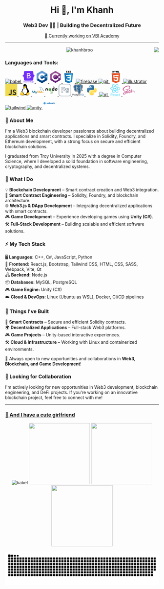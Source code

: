<h1 align="center">Hi 👋, I'm Khanh</h1> 
<h3 align="center">Web3 Dev 👨‍💻 | Building the Decentralized Future</h3> 
 
<p align="center">
  <a href="https://github.com/vbi-academy" target="_blank" rel="noreferrer">🔭 Currently working on VBI Academy</a>
</p>
 
---


<div align="center">
  <img src="https://github-readme-stats.vercel.app/api/top-langs?username=khanhbroo&show_icons=true&locale=en&layout=compact" alt="khanhbroo" />
  <img align="right" height="200" src="https://media4.giphy.com/media/UkfUod3TFW66J2BWKK/giphy.gif?cid=6c09b952otgjv0gub4pktz2l1i2ksyszfhx8hwmv1iihfz8j&ep=v1_internal_gif_by_id&rid=giphy.gif&ct=g"  />
</div>

<h3 align="left">Languages and Tools:</h3>
<p align="left"> <a href="https://babeljs.io/" target="_blank" rel="noreferrer"> <img src="https://www.vectorlogo.zone/logos/babeljs/babeljs-icon.svg" alt="babel" width="40" height="40"/> </a> <a href="https://getbootstrap.com" target="_blank" rel="noreferrer"> <img src="https://raw.githubusercontent.com/devicons/devicon/master/icons/bootstrap/bootstrap-plain-wordmark.svg" alt="bootstrap" width="40" height="40"/> </a> <a href="https://www.w3schools.com/cpp/" target="_blank" rel="noreferrer"> <img src="https://raw.githubusercontent.com/devicons/devicon/master/icons/cplusplus/cplusplus-original.svg" alt="cplusplus" width="40" height="40"/> </a> <a href="https://www.w3schools.com/cs/" target="_blank" rel="noreferrer"> <img src="https://raw.githubusercontent.com/devicons/devicon/master/icons/csharp/csharp-original.svg" alt="csharp" width="40" height="40"/> </a> <a href="https://www.w3schools.com/css/" target="_blank" rel="noreferrer"> <img src="https://raw.githubusercontent.com/devicons/devicon/master/icons/css3/css3-original-wordmark.svg" alt="css3" width="40" height="40"/> </a> <a href="https://firebase.google.com/" target="_blank" rel="noreferrer"> <img src="https://www.vectorlogo.zone/logos/firebase/firebase-icon.svg" alt="firebase" width="40" height="40"/> </a> <a href="https://git-scm.com/" target="_blank" rel="noreferrer"> <img src="https://www.vectorlogo.zone/logos/git-scm/git-scm-icon.svg" alt="git" width="40" height="40"/> </a> <a href="https://www.w3.org/html/" target="_blank" rel="noreferrer"> <img src="https://raw.githubusercontent.com/devicons/devicon/master/icons/html5/html5-original-wordmark.svg" alt="html5" width="40" height="40"/> </a> <a href="https://www.adobe.com/in/products/illustrator.html" target="_blank" rel="noreferrer"> <img src="https://www.vectorlogo.zone/logos/adobe_illustrator/adobe_illustrator-icon.svg" alt="illustrator" width="40" height="40"/> </a> <a href="https://developer.mozilla.org/en-US/docs/Web/JavaScript" target="_blank" rel="noreferrer"> <img src="https://raw.githubusercontent.com/devicons/devicon/master/icons/javascript/javascript-original.svg" alt="javascript" width="40" height="40"/> </a> <a href="https://www.linux.org/" target="_blank" rel="noreferrer"> <img src="https://raw.githubusercontent.com/devicons/devicon/master/icons/linux/linux-original.svg" alt="linux" width="40" height="40"/> </a> <a href="https://www.mysql.com/" target="_blank" rel="noreferrer"> <img src="https://raw.githubusercontent.com/devicons/devicon/master/icons/mysql/mysql-original-wordmark.svg" alt="mysql" width="40" height="40"/> </a> <a href="https://nodejs.org" target="_blank" rel="noreferrer"> <img src="https://raw.githubusercontent.com/devicons/devicon/master/icons/nodejs/nodejs-original-wordmark.svg" alt="nodejs" width="40" height="40"/> </a> <a href="https://www.photoshop.com/en" target="_blank" rel="noreferrer"> <img src="https://raw.githubusercontent.com/devicons/devicon/master/icons/photoshop/photoshop-line.svg" alt="photoshop" width="40" height="40"/> </a> <a href="https://www.postgresql.org" target="_blank" rel="noreferrer"> <img src="https://raw.githubusercontent.com/devicons/devicon/master/icons/postgresql/postgresql-original-wordmark.svg" alt="postgresql" width="40" height="40"/> </a> <a href="https://www.python.org" target="_blank" rel="noreferrer"> <img src="https://raw.githubusercontent.com/devicons/devicon/master/icons/python/python-original.svg" alt="python" width="40" height="40"/> </a> <a href="https://www.qt.io/" target="_blank" rel="noreferrer"> <img src="https://upload.wikimedia.org/wikipedia/commons/0/0b/Qt_logo_2016.svg" alt="qt" width="40" height="40"/> </a> <a href="https://reactjs.org/" target="_blank" rel="noreferrer"> <img src="https://raw.githubusercontent.com/devicons/devicon/master/icons/react/react-original-wordmark.svg" alt="react" width="40" height="40"/> </a> <a href="https://sass-lang.com" target="_blank" rel="noreferrer"> <img src="https://raw.githubusercontent.com/devicons/devicon/master/icons/sass/sass-original.svg" alt="sass" width="40" height="40"/> </a> <a href="https://tailwindcss.com/" target="_blank" rel="noreferrer"> <img src="https://www.svgrepo.com/show/374118/tailwind.svg" alt="tailwind" width="40" height="40"/> </a> <a href="https://unity.com/" target="_blank" rel="noreferrer"> <img src="https://www.vectorlogo.zone/logos/unity3d/unity3d-icon.svg" alt="unity" width="40" height="40"/> </a> <a href="https://webpack.js.org" target="_blank" rel="noreferrer"> <img src="https://raw.githubusercontent.com/devicons/devicon/d00d0969292a6569d45b06d3f350f463a0107b0d/icons/webpack/webpack-original-wordmark.svg" alt="webpack" width="40" height="40"/> </a> </p>



### 👋 About Me
I'm a Web3 blockchain developer passionate about building decentralized applications and smart contracts. I specialize in Solidity, Foundry, and Ethereum development, with a strong focus on secure and efficient blockchain solutions.

I graduated from Troy University in 2025 with a degree in Computer Science, where I developed a solid foundation in software engineering, cryptography, and decentralized systems.

### 🚀 What I Do  
💡 **Blockchain Development** – Smart contract creation and Web3 integration.  
🔗 **Smart Contract Engineering** – Solidity, Foundry, and blockchain architecture.  
🌐 **Web3.js & DApp Development** – Integrating decentralized applications with smart contracts.  
🎮 **Game Development** – Experience developing games using **Unity (C#)**.  
🛠 **Full-Stack Development** – Building scalable and efficient software solutions.  

### ⚡ My Tech Stack  
🖥 **Languages:** C++, C#, JavaScript, Python  
🎨 **Frontend:** React.js, Bootstrap, Tailwind CSS, HTML, CSS, SASS, Webpack, Vite, Qt  
🖧 **Backend:** Node.js  
📦 **Databases:** MySQL, PostgreSQL  
🎮 **Game Engine:** Unity (C#)  
☁️ **Cloud & DevOps:** Linux (Ubuntu as WSL), Docker, CI/CD pipelines  

### 🎯 Things I've Built  
🔗 **Smart Contracts** – Secure and efficient Solidity contracts.  
🌍 **Decentralized Applications** – Full-stack Web3 platforms.  
🎮 **Game Projects** – Unity-based interactive experiences.  
🛠 **Cloud & Infrastructure** – Working with Linux and containerized environments.  

🚀 Always open to new opportunities and collaborations in **Web3, Blockchain, and Game Development**! 


### 🤝 Looking for Collaboration
I'm actively looking for new opportunities in Web3 development, blockchain engineering, and DeFi projects. If you're working on an innovative blockchain project, feel free to connect with me!

---

### <a href="https://www.facebook.com/khanh.gia.417555" target="_blank" rel="noreferrer">👸 And I have a cute girlfriend</a> 
<div align="center">
  <img src="https://scontent.fhan2-3.fna.fbcdn.net/v/t39.30808-6/350995036_971687734265714_755839904542528237_n.jpg?_nc_cat=111&ccb=1-7&_nc_sid=a5f93a&_nc_ohc=B___RMfN9usQ7kNvgE8DRFy&_nc_oc=AdhuZzdg8DTm8KxoMM0CikyBHNVgx9qLOrKF16r_2-hljFvFz4yDs14Rax3287MDGVwqsm04VuDFFdpxXLtbdRJ_&_nc_zt=23&_nc_ht=scontent.fhan2-3.fna&_nc_gid=AED3ageW3xPJ0QD0TsSrtJH&oh=00_AYEM01PdwmqoQSwrpKL1BMuZKbuCTMlxlR6qWz3sqc-Gzw&oe=67D0F7DA" alt="babel" width="200" height="200"/>
  <img src="https://scontent.fhan20-1.fna.fbcdn.net/v/t39.30808-6/476110904_2275386319502073_120707930784379247_n.jpg?_nc_cat=109&ccb=1-7&_nc_sid=6ee11a&_nc_ohc=OyqLnVw5FasQ7kNvgHPqJKW&_nc_oc=AdgOqEOkX5Jit1he0c4Pv23zjUVfP1S-nss3cnchJxCiEMI4bjkg1uU48ixk7qDDM32vXOxmpCUZgXyvpha8qE7V&_nc_zt=23&_nc_ht=scontent.fhan20-1.fna&_nc_gid=Aij_dK5OQwNK3BOD0deXtkg&oh=00_AYEXQe2e45rdVk6O00hngB1a3fOj1ka-ymYfzQp7FP7gvg&oe=67D0FC02" width="200" height="200" />
  <img src="https://scontent.fhan2-5.fna.fbcdn.net/v/t39.30808-6/434770614_2047560215618019_8899596721880806972_n.jpg?_nc_cat=104&ccb=1-7&_nc_sid=a5f93a&_nc_ohc=3v3QbL--J2cQ7kNvgE_muX5&_nc_oc=AdgTXsPBFO5UB73rswoBZ7F6Zh9A8saMsA5u0EVTYwS63q7IFuA7KGDAEx2a5Rb_rcmp_ajb34ei7ZAU1TS6qyD5&_nc_zt=23&_nc_ht=scontent.fhan2-5.fna&_nc_gid=Aa4iz6q_0qvGQeuyktS-Vbt&oh=00_AYEx1FrgqRU_2s96uUQh3M1erMLTVPHf04qQMy7xk75A3g&oe=67D0CE99" width="200" height="200" />
  <img src="https://scontent.fhan2-5.fna.fbcdn.net/v/t39.30808-6/428195872_2015190932188281_3600677546956356080_n.jpg?_nc_cat=104&ccb=1-7&_nc_sid=a5f93a&_nc_ohc=UP_6iK0_aZUQ7kNvgGNu7k7&_nc_oc=AdjxTcEci9ROWLX1fXVkkU6x4gJhcruW5rhas5FtBJHAcJtRcpEb17Am-EwTQCg1zwrSGFsvGx5cG28OFtCmNSjh&_nc_zt=23&_nc_ht=scontent.fhan2-5.fna&_nc_gid=A3Dn1aOwBTa0XQxvqhX5zov&oh=00_AYE6c2xkzr6C70o2tUXKU8LMUaMia2oTdcST-J1IIuB8mQ&oe=67D0D1F1" width="200" height="200" />
</div>


![snake gif](https://github.com/Khanhbroo/Khanhbroo/blob/output/github-snake.svg)


